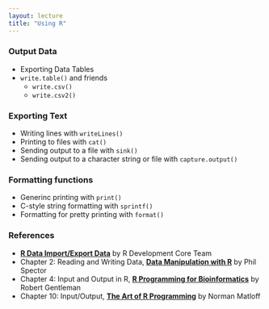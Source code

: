 ```yaml
---
layout: lecture
title: "Using R"
---
```


### Output Data

- Exporting Data Tables
- `write.table()` and friends
	+ `write.csv()`
	+ `write.csv2()`


### Exporting Text

- Writing lines with `writeLines()`
- Printing to files with `cat()`
- Sending output to a file with `sink()`
- Sending output to a character string or file with `capture.output()`


### Formatting functions

- Generinc printing with `print()`
- C-style string formatting with `sprintf()`
- Formatting for pretty printing with `format()`


### References

- __[R Data Import/Export Data](https://cran.r-project.org/doc/manuals/r-release/R-data.html)__ by R Development Core Team
- Chapter 2: Reading and Writing Data, __[Data Manipulation with R](http://link.springer.com/book/10.1007%2F978-0-387-74731-6)__ by Phil Spector
- Chapter 4: Input and Output in R, __[R Programming for Bioinformatics](http://uclibs.org/PID/137017)__ by Robert Gentleman
- Chapter 10: Input/Output, __[The Art of R Programming](http://site.ebrary.com/lib/berkeley/Doc?id=10513550)__ by Norman Matloff
